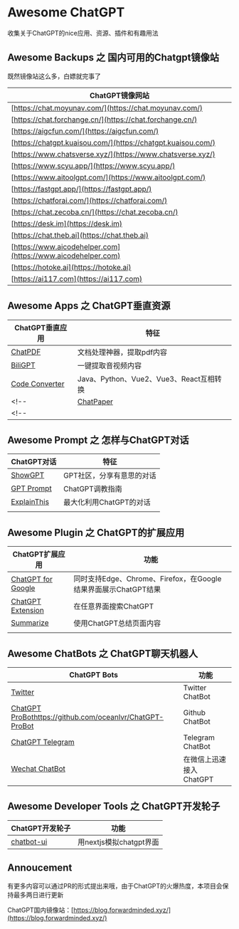 # Awesome ChatGPT

收集关于ChatGPT的nice应用、资源、插件和有趣用法

## Awesome Backups 之 国内可用的Chatgpt镜像站

既然镜像站这么多，白嫖就完事了

|  ChatGPT镜像网站   | 
|  ----  | 
| [https://chat.moyunav.com/](https://chat.moyunav.com/) | 
| [https://chat.forchange.cn/](https://chat.forchange.cn/)| 
| [https://aigcfun.com/](https://aigcfun.com/) |
| [https://chatgpt.kuaisou.com/](https://chatgpt.kuaisou.com/)
| [https://www.chatsverse.xyz/](https://www.chatsverse.xyz/) |
| [https://www.scyu.app/](https://www.scyu.app/) |
| [https://www.aitoolgpt.com/](https://www.aitoolgpt.com/) |
| [https://fastgpt.app/](https://fastgpt.app/) |
| [https://chatforai.com/](https://chatforai.com/) |
| [https://chat.zecoba.cn/](https://chat.zecoba.cn/) |
| [https://desk.im](https://desk.im) |
| [https://chat.theb.ai](https://chat.theb.ai) |
| [https://www.aicodehelper.com](https://www.aicodehelper.com) |
| [https://hotoke.ai](https://hotoke.ai) |
| [https://ai117.com](https://ai117.com) |


## Awesome Apps 之 ChatGPT垂直资源

|  ChatGPT垂直应用   | 特征 | 
|  ----  |  ---- | 
| [ChatPDF](https://www.futuretools.io/tools/chatpdf)  | 文档处理神器，提取pdf内容 |
| [BiliGPT](https://b.jimmylv.cn/) | 一键提取音视频内容 |
| [Code Converter](https://codeverter.vercel.app/) | Java、Python、Vue2、Vue3、React互相转换 |
<!-- | [ChatPaper]() |  | -->
<!-- |  |  | -->

## Awesome Prompt 之 怎样与ChatGPT对话

|  ChatGPT对话   | 特征 | 
|  ----  |  ---- | 
| [ShowGPT](https://showgpt.co/)  | GPT社区，分享有意思的对话 |
| [GPT Prompt](https://github.com/PlexPt/awesome-chatgpt-prompts-zh) | ChatGPT调教指南 |  
| [ExplainThis](https://www.explainthis.io/en/chatgpt) | 最大化利用ChatGPT的对话 |
| []() |    |

## Awesome Plugin 之 ChatGPT的扩展应用

| ChatGPT扩展应用 | 功能 |
| ---- | ---- |
| [ChatGPT for Google](https://chrome.google.com/webstore/detail/chatgpt-for-google/jgjaeacdkonaoafenlfkkkmbaopkbilf)  | 同时支持Edge、Chrome、Firefox，在Google结果界面展示ChatGPT结果  |
| [ChatGPT Extension](https://chrome.google.com/webstore/detail/chatgpt-chrome-extension/cdjifpfganmhoojfclednjdnnpooaojb) | 在任意界面搜索ChatGPT |
| [Summarize](https://chrome.google.com/webstore/detail/summarize/lmhkmibdclhibdooglianggbnhcbcjeh) | 使用ChatGPT总结页面内容 |
| []()  |   |

## Awesome ChatBots 之 ChatGPT聊天机器人

| ChatGPT Bots | 功能 |
| ---- | ---- |
|  [Twitter](https://twitter.com/ChatGPTBot) | Twitter ChatBot  |
| [ChatGPT ProBot]()https://github.com/oceanlvr/ChatGPT-ProBot  | Github ChatBot  |
| [ChatGPT Telegram](https://github.com/m1guelpf/chatgpt-telegram) | Telegram ChatBot  |
| [Wechat ChatBot](https://github.com/fuergaosi233/wechat-chatgpt)  |  在微信上迅速接入 ChatGPT |


## Awesome Developer Tools 之 ChatGPT开发轮子

| ChatGPT开发轮子 | 功能 |
| ---- | ---- |
| [chatbot-ui](https://github.com/mckaywrigley/chatbot-ui) | 用nextjs模拟chatgpt界面 |


## Annoucement

有更多内容可以通过PR的形式提出来哦，由于ChatGPT的火爆热度，本项目会保持最多两日进行更新

ChatGPT国内镜像站：[https://blog.forwardminded.xyz/](https://blog.forwardminded.xyz/)